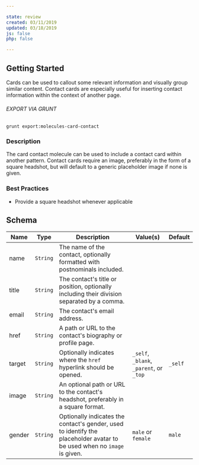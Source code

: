 ```yaml
---

state: review
created: 03/11/2019
updated: 03/18/2019
js: false
php: false

---
```


## Getting Started

Cards can be used to callout some relevant information and visually group similar content. Contact cards are especially useful for inserting contact information within the context of another page.

###### EXPORT VIA GRUNT

```
grunt export:molecules-card-contact
```


### Description

The card contact molecule can be used to include a contact card within another pattern. Contact cards require an image, preferably in the form of a square headshot, but will default to a generic placeholder image if none is given.


### Best Practices

- Provide a square headshot whenever applicable


## Schema

| Name    | Type      | Description | Value(s)  | Default   |
|---------|-----------|-------------|-----------|-----------|
| name    | `String`  | The name of the contact, optionally formatted with postnominals included.                   |           |           |
| title   | `String`  | The contact's title or position, optionally including their division separated by a comma.  |           |           |
| email   | `String`  | The contact's email address.                                                                |           |           |
| href    | `String`  | A path or URL to the contact's biography or profile page.                                   |           |           |
| target  | `String`  | Optionally indicates where the `href` hyperlink should be opened.                           | `_self`, `_blank`, `_parent`, or `_top` | `_self`   |
| image   | `String`  | An optional path or URL to the contact's headshot, preferably in a square format.           |           |           |
| gender  | `String`  | Optionally indicates the contact's gender, used to identify the placeholder avatar to be used when no `image` is given.  | `male` or `female`  | `male`  |

